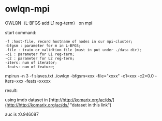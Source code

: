 # owlqn-mpi
 OWLQN（L-BFGS add L1 reg-term） on mpi

start command:
  
    -f :host-file, record hostname of nodes in our mpi-cluster;
    -bfgsm : parameter for m in L-BFGS;
    -file : train or validtion file (must in put under ./data dir);
    -c1 : parameter for L1 reg-term;
    -c2 : parameter for L2 reg-term;
    -iters: num of iterator; 
    -feats: num of feature; 

  mpirun -n 3 -f slaves.txt ./owlqn -bfgsm=xxx -file="xxxx" -c1=xxx -c2=0.0 -iters=xxx -feats=xxxxx

result:

   using imdb dataset in [http://http://komarix.org/ac/ds/](http://http://komarix.org/ac/ds/ "dataset in this link")
 
   auc is :0.946087
